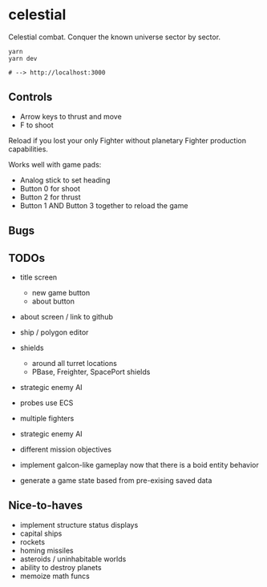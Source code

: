 # celestial

Celestial combat. Conquer the known universe sector by sector.

```
yarn
yarn dev

# --> http://localhost:3000
```

## Controls

- Arrow keys to thrust and move
- F to shoot

Reload if you lost your only Fighter without planetary Fighter production capabilities.

Works well with game pads:

- Analog stick to set heading
- Button 0 for shoot
- Button 2 for thrust
- Button 1 AND Button 3 together to reload the game

## Bugs

## TODOs

- title screen
    - new game button
    - about button
- about screen / link to github

- ship / polygon editor


- shields
    - around all turret locations
    - PBase, Freighter, SpacePort shields
    

- strategic enemy AI

- probes use ECS

- multiple fighters
- strategic enemy AI
- different mission objectives

- implement galcon-like gameplay now that there is a boid entity behavior
- generate a game state based from pre-exising saved data


## Nice-to-haves

- implement structure status displays
- capital ships
- rockets
- homing missiles
- asteroids / uninhabitable worlds
- ability to destroy planets
- memoize math funcs
